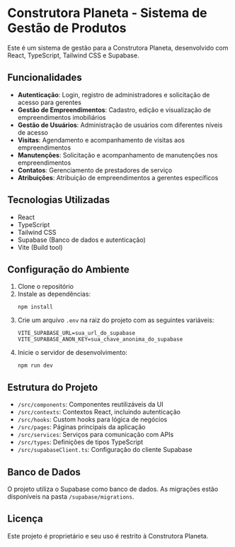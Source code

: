 # Construtora Planeta - Sistema de Gestão de Produtos

Este é um sistema de gestão para a Construtora Planeta, desenvolvido com React, TypeScript, Tailwind CSS e Supabase.

## Funcionalidades

- **Autenticação**: Login, registro de administradores e solicitação de acesso para gerentes
- **Gestão de Empreendimentos**: Cadastro, edição e visualização de empreendimentos imobiliários
- **Gestão de Usuários**: Administração de usuários com diferentes níveis de acesso
- **Visitas**: Agendamento e acompanhamento de visitas aos empreendimentos
- **Manutenções**: Solicitação e acompanhamento de manutenções nos empreendimentos
- **Contatos**: Gerenciamento de prestadores de serviço
- **Atribuições**: Atribuição de empreendimentos a gerentes específicos

## Tecnologias Utilizadas

- React
- TypeScript
- Tailwind CSS
- Supabase (Banco de dados e autenticação)
- Vite (Build tool)

## Configuração do Ambiente

1. Clone o repositório
2. Instale as dependências:
   ```
   npm install
   ```
3. Crie um arquivo `.env` na raiz do projeto com as seguintes variáveis:
   ```
   VITE_SUPABASE_URL=sua_url_do_supabase
   VITE_SUPABASE_ANON_KEY=sua_chave_anonima_do_supabase
   ```
4. Inicie o servidor de desenvolvimento:
   ```
   npm run dev
   ```

## Estrutura do Projeto

- `/src/components`: Componentes reutilizáveis da UI
- `/src/contexts`: Contextos React, incluindo autenticação
- `/src/hooks`: Custom hooks para lógica de negócios
- `/src/pages`: Páginas principais da aplicação
- `/src/services`: Serviços para comunicação com APIs
- `/src/types`: Definições de tipos TypeScript
- `/src/supabaseClient.ts`: Configuração do cliente Supabase

## Banco de Dados

O projeto utiliza o Supabase como banco de dados. As migrações estão disponíveis na pasta `/supabase/migrations`.

## Licença

Este projeto é proprietário e seu uso é restrito à Construtora Planeta.